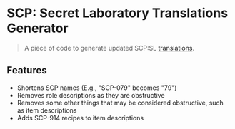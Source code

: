 # SCP: Secret Laboratory Translations Generator

> A piece of code to generate updated SCP:SL [translations](https://www.youtube.com/watch?v=nXZpNtWNwfs).

## Features

- Shortens SCP names (E.g., "SCP-079" becomes "79")
- Removes role descriptions as they are obstructive
- Removes some other things that may be considered obstructive, such as item descriptions
- Adds SCP-914 recipes to item descriptions
